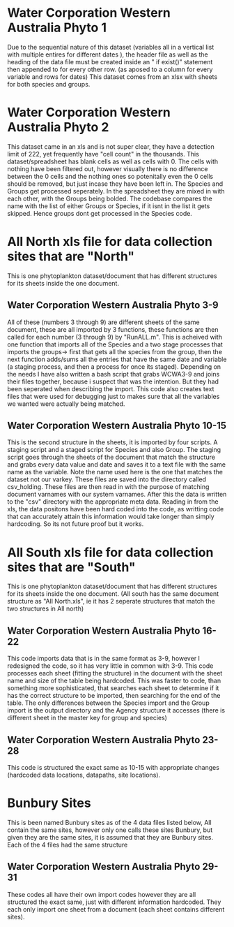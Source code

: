 # Water Corporation Western Australia Phyto 1
Due to the sequential nature of this dataset (variables all in a vertical list with multiple entires for different dates
), the header file as well as the heading of the data file must be created inside an " if exist()" statement then appended to for every other row. (as aposed to a column for every variable and rows for dates)
This dataset comes from an xlsx with sheets for both species and groups.

# Water Corporation Western Australia Phyto 2
This dataset came in an xls and is not super clear, they have a detection limit of 222, yet frequently have "cell count" in the thousands.
This dataset/spreadsheet has blank cells as well as cells with 0. The cells with nothing have been filtered out, however visually there is no difference between the 0 cells and the nothing ones so potenitally even the 0 cells should be removed, but just incase they have been left in.
The Species and Groups get processed seperately. In the spreadsheet they are mixed in with each other, with the Groups being bolded. The codebase compares the name with the list of either Groups or Species, if it isnt in the list it gets skipped. Hence groups dont get processed in the Species code.

# All North xls file for data collection sites that are "North"
This is one phytoplankton dataset/document that has different structures for its sheets inside the one document.

## Water Corporation Western Australia Phyto 3-9
All of these (numbers 3 through 9) are different sheets of the same document, these are all imported by 3 functions, these functions are then called for each number (3 through 9) by "RunALL.m". This is acheived with one function that imports all of the Species and a two stage processes that imports the groups-> first that gets all the species from the group, then the next function adds/sums all the entries that have the same date and variable (a staging process, and then a process for once its staged).
Depending on the needs I have also written a bash script that grabs WCWA3-9 and joins their files together, because i suspect that was the intention. But they had been seperated when describing the import. This code also creates text files that were used for debugging just to makes sure that all the variables we wanted were actually being matched. 

## Water Corporation Western Australia Phyto 10-15
This is the second structure in the sheets, it is imported by four scripts. A staging script and a staged script for Species and also Group. The staging script goes through the sheets of the document that match the structure and grabs every data value and date and saves it to a text file with the same name as the variable. Note the name used here is the one that matches the dataset not our varkey. These files are saved into the directory called csv_holding. These files are then read in with the purpose of matching document varnames with our system varnames. After this the data is written to the "csv" directory with the appropriate meta data. Reading in from the xls, the data positons have been hard coded into the code, as writting code that can accurately attain this information would take longer than simply hardcoding. So its not future proof but it works.


# All South xls file for data collection sites that are "South"
This is one phytoplankton dataset/document that has different structures for its sheets inside the one document. (All south has the same document structure as "All North.xls", ie it has 2 seperate structures that match the two structures in All north)

## Water Corporation Western Australia Phyto 16-22
This code imports data that is in the same format as 3-9, however I redesigned the code, so it has very little in common with 3-9. This code processes each sheet (fitting the structure) in the document with the sheet name and size of the table being hardcoded. This was faster to code, than something more sophisticated, that searches each sheet to determine if it has the correct structure to be imported, then searching for the end of the table. The only differences between the Species import and the Group import is the output directory and the Agency structure it accesses (there is different sheet in the master key for group and species)


## Water Corporation Western Australia Phyto 23-28
This code is structured the exact same as 10-15 with appropriate changes (hardcoded data locations, datapaths, site locations).

# Bunbury Sites
This is been named Bunbury sites as of the 4 data files listed below, All contain the same sites, however only one calls these sites Bunbury, but given they are the same sites, it is assumed that they are Bunbury sites. Each of the 4 files had the same structure
## Water Corporation Western Australia Phyto 29-31
These codes all have their own import codes however they are all structured the exact same, just with different information hardcoded. They each only import one sheet from a document (each sheet contains different sites).



